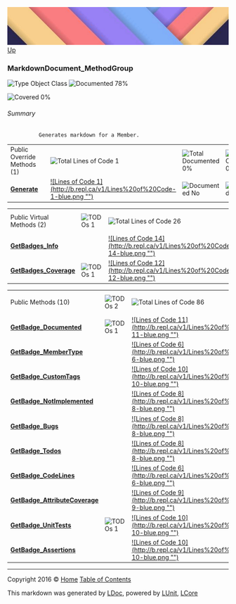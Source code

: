 ![](../Content/LDoc-banner-small.png "")
[Up](../LDoc.md)

### MarkdownDocument_MethodGroup

![Type Object Class](http://b.repl.ca/v1/Type-Object%20Class-blue.png "") ![Documented 78%](http://b.repl.ca/v1/Documented-78%25-green.png "")

![Covered 0%](http://b.repl.ca/v1/Covered-0%25-red.png "")


###### Summary

              Generates markdown for a Member.
            

<table style="width: 100%">
<tr><td>Public Override Methods (1)</td>
<td></td>
<td><img src="http://b.repl.ca/v1/Total%20Lines%20of%20Code-1-blue.png" alt="Total Lines of Code 1" /></td>
<td><img src="http://b.repl.ca/v1/Total%20Documented-0%25-red.png" alt="Total Documented 0%" /></td>
<td><img src="http://b.repl.ca/v1/Total%20Coverage-0%25-red.png" alt="Total Coverage 0%" /></td></tr>
<tr><td><strong><a href="MarkdownDocument_MethodGroup_Generate.md" alt="">Generate</a></strong></td>
<td>   </td>
<td><a href="../Markdown/MarkdownDocument_MethodGroup.cs#L32" alt="">![Lines of Code 1](http://b.repl.ca/v1/Lines%20of%20Code-1-blue.png "")</a></td>
<td><img src="http://b.repl.ca/v1/Documented-No-red.png" alt="Documented No" /></td>
<td><img src="http://b.repl.ca/v1/Covered-No-red.png" alt="Covered No" /></td></tr>
</table>


<table style="width: 100%">
<tr><td>Public Virtual Methods (2)</td>
<td><img src="http://b.repl.ca/v1/TODOs-1-orange.png" alt="TODOs 1" /></td>
<td><img src="http://b.repl.ca/v1/Total%20Lines%20of%20Code-26-blue.png" alt="Total Lines of Code 26" /></td>
<td><img src="http://b.repl.ca/v1/Total%20Documented-0%25-red.png" alt="Total Documented 0%" /></td>
<td><img src="http://b.repl.ca/v1/Total%20Coverage-0%25-red.png" alt="Total Coverage 0%" /></td></tr>
<tr><td><strong><a href="MarkdownDocument_MethodGroup_GetBadges_Info.md" alt="">GetBadges_Info</a></strong></td>
<td>   </td>
<td><a href="../Markdown/MarkdownDocument_MethodGroup.cs#L39" alt="">![Lines of Code 14](http://b.repl.ca/v1/Lines%20of%20Code-14-blue.png "")</a></td>
<td><img src="http://b.repl.ca/v1/Documented-No-red.png" alt="Documented No" /></td>
<td><img src="http://b.repl.ca/v1/Covered-No-red.png" alt="Covered No" /></td></tr>
<tr><td><strong><a href="MarkdownDocument_MethodGroup_GetBadges_Coverage.md" alt="">GetBadges_Coverage</a></strong></td>
<td><img src="http://b.repl.ca/v1/TODOs-1-yellow.png" alt="TODOs 1" />   </td>
<td><a href="../Markdown/MarkdownDocument_MethodGroup.cs#L143" alt="">![Lines of Code 12](http://b.repl.ca/v1/Lines%20of%20Code-12-blue.png "")</a></td>
<td><img src="http://b.repl.ca/v1/Documented-No-red.png" alt="Documented No" /></td>
<td><img src="http://b.repl.ca/v1/Covered-No-red.png" alt="Covered No" /></td></tr>
</table>


<table style="width: 100%">
<tr><td>Public Methods (10)</td>
<td><img src="http://b.repl.ca/v1/TODOs-2-orange.png" alt="TODOs 2" /></td>
<td><img src="http://b.repl.ca/v1/Total%20Lines%20of%20Code-86-blue.png" alt="Total Lines of Code 86" /></td>
<td><img src="http://b.repl.ca/v1/Total%20Documented-100%25-brightgreen.png" alt="Total Documented 100%" /></td>
<td><img src="http://b.repl.ca/v1/Total%20Coverage-0%25-red.png" alt="Total Coverage 0%" /></td></tr>
<tr><td><strong><a href="MarkdownDocument_MethodGroup_GetBadge_Documented.md" alt="">GetBadge_Documented</a></strong></td>
<td><img src="http://b.repl.ca/v1/TODOs-1-yellow.png" alt="TODOs 1" />   </td>
<td><a href="../Markdown/MarkdownDocument_MethodGroup.cs#L60" alt="">![Lines of Code 11](http://b.repl.ca/v1/Lines%20of%20Code-11-blue.png "")</a></td>
<td><img src="http://b.repl.ca/v1/Documented-Yes-brightgreen.png" alt="Documented Yes" /></td>
<td><img src="http://b.repl.ca/v1/Covered-No-red.png" alt="Covered No" /></td></tr>
<tr><td><strong><a href="MarkdownDocument_MethodGroup_GetBadge_MemberType.md" alt="">GetBadge_MemberType</a></strong></td>
<td>   </td>
<td><a href="../Markdown/MarkdownDocument_MethodGroup.cs#L75" alt="">![Lines of Code 6](http://b.repl.ca/v1/Lines%20of%20Code-6-blue.png "")</a></td>
<td><img src="http://b.repl.ca/v1/Documented-Yes-brightgreen.png" alt="Documented Yes" /></td>
<td><img src="http://b.repl.ca/v1/Covered-No-red.png" alt="Covered No" /></td></tr>
<tr><td><strong><a href="MarkdownDocument_MethodGroup_GetBadge_CustomTags.md" alt="">GetBadge_CustomTags</a></strong></td>
<td>   </td>
<td><a href="../Markdown/MarkdownDocument_MethodGroup.cs#L84" alt="">![Lines of Code 10](http://b.repl.ca/v1/Lines%20of%20Code-10-blue.png "")</a></td>
<td><img src="http://b.repl.ca/v1/Documented-Yes-brightgreen.png" alt="Documented Yes" /></td>
<td><img src="http://b.repl.ca/v1/Covered-No-red.png" alt="Covered No" /></td></tr>
<tr><td><strong><a href="MarkdownDocument_MethodGroup_GetBadge_NotImplemented.md" alt="">GetBadge_NotImplemented</a></strong></td>
<td>   </td>
<td><a href="../Markdown/MarkdownDocument_MethodGroup.cs#L100" alt="">![Lines of Code 8](http://b.repl.ca/v1/Lines%20of%20Code-8-blue.png "")</a></td>
<td><img src="http://b.repl.ca/v1/Documented-Yes-brightgreen.png" alt="Documented Yes" /></td>
<td><img src="http://b.repl.ca/v1/Covered-No-red.png" alt="Covered No" /></td></tr>
<tr><td><strong><a href="MarkdownDocument_MethodGroup_GetBadge_Bugs.md" alt="">GetBadge_Bugs</a></strong></td>
<td>   </td>
<td><a href="../Markdown/MarkdownDocument_MethodGroup.cs#L111" alt="">![Lines of Code 8](http://b.repl.ca/v1/Lines%20of%20Code-8-blue.png "")</a></td>
<td><img src="http://b.repl.ca/v1/Documented-Yes-brightgreen.png" alt="Documented Yes" /></td>
<td><img src="http://b.repl.ca/v1/Covered-No-red.png" alt="Covered No" /></td></tr>
<tr><td><strong><a href="MarkdownDocument_MethodGroup_GetBadge_Todos.md" alt="">GetBadge_Todos</a></strong></td>
<td>   </td>
<td><a href="../Markdown/MarkdownDocument_MethodGroup.cs#L122" alt="">![Lines of Code 8](http://b.repl.ca/v1/Lines%20of%20Code-8-blue.png "")</a></td>
<td><img src="http://b.repl.ca/v1/Documented-Yes-brightgreen.png" alt="Documented Yes" /></td>
<td><img src="http://b.repl.ca/v1/Covered-No-red.png" alt="Covered No" /></td></tr>
<tr><td><strong><a href="MarkdownDocument_MethodGroup_GetBadge_CodeLines.md" alt="">GetBadge_CodeLines</a></strong></td>
<td>   </td>
<td><a href="../Markdown/MarkdownDocument_MethodGroup.cs#L133" alt="">![Lines of Code 6](http://b.repl.ca/v1/Lines%20of%20Code-6-blue.png "")</a></td>
<td><img src="http://b.repl.ca/v1/Documented-Yes-brightgreen.png" alt="Documented Yes" /></td>
<td><img src="http://b.repl.ca/v1/Covered-No-red.png" alt="Covered No" /></td></tr>
<tr><td><strong><a href="MarkdownDocument_MethodGroup_GetBadge_AttributeCoverage.md" alt="">GetBadge_AttributeCoverage</a></strong></td>
<td>   </td>
<td><a href="../Markdown/MarkdownDocument_MethodGroup.cs#L164" alt="">![Lines of Code 9](http://b.repl.ca/v1/Lines%20of%20Code-9-blue.png "")</a></td>
<td><img src="http://b.repl.ca/v1/Documented-Yes-brightgreen.png" alt="Documented Yes" /></td>
<td><img src="http://b.repl.ca/v1/Covered-No-red.png" alt="Covered No" /></td></tr>
<tr><td><strong><a href="MarkdownDocument_MethodGroup_GetBadge_UnitTests.md" alt="">GetBadge_UnitTests</a></strong></td>
<td><img src="http://b.repl.ca/v1/TODOs-1-yellow.png" alt="TODOs 1" />   </td>
<td><a href="../Markdown/MarkdownDocument_MethodGroup.cs#L177" alt="">![Lines of Code 10](http://b.repl.ca/v1/Lines%20of%20Code-10-blue.png "")</a></td>
<td><img src="http://b.repl.ca/v1/Documented-Yes-brightgreen.png" alt="Documented Yes" /></td>
<td><img src="http://b.repl.ca/v1/Covered-No-red.png" alt="Covered No" /></td></tr>
<tr><td><strong><a href="MarkdownDocument_MethodGroup_GetBadge_Assertions.md" alt="">GetBadge_Assertions</a></strong></td>
<td>   </td>
<td><a href="../Markdown/MarkdownDocument_MethodGroup.cs#L191" alt="">![Lines of Code 10](http://b.repl.ca/v1/Lines%20of%20Code-10-blue.png "")</a></td>
<td><img src="http://b.repl.ca/v1/Documented-Yes-brightgreen.png" alt="Documented Yes" /></td>
<td><img src="http://b.repl.ca/v1/Covered-No-red.png" alt="Covered No" /></td></tr>
</table>




---

Copyright 2016 &copy; [Home](../../README.md) [Table of Contents](../../TableOfContents.md)

This markdown was generated by [LDoc](https://github.com/CodeSingularity/LDoc), powered by [LUnit](https://github.com/CodeSingularity/LUnit), [LCore](https://github.com/CodeSingularity/LCore)
